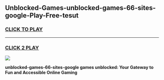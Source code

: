
## Unblocked-Games-unblocked-games-66-sites-google-Play-Free-tesut
<h3>
<a href="https://premium76.site?title=unblocked-games-66-sites-google&ref=21A">CLICK TO PLAY</a></h3>
<hr>

<h3>
<a href="https://premium76.site?title=unblocked-games-66-sites-google&ref=21A">CLICK 2 PLAY</a>
  
</h3>

<a href="https://premium76.site?title=unblocked-games-66-sites-google&ref=21A"><img src="https://clearcache.store/games.png"></a>


**unblocked-games-66-sites-google games unblocked: Your Gateway to Fun and Accessible Online Gaming**
